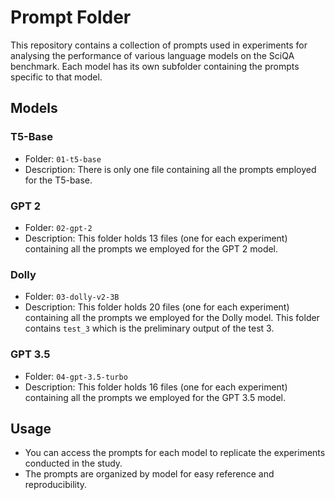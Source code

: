 # Prompt Folder

This repository contains a collection of prompts used in experiments for analysing the performance of various language models on the SciQA benchmark. Each model has its own subfolder containing the prompts specific to that model.

## Models

### T5-Base
- Folder: `01-t5-base`
- Description: There is only one file containing all the prompts employed for the T5-base.

### GPT 2
- Folder: `02-gpt-2`
- Description: This folder holds 13 files (one for each experiment) containing all the prompts we employed for the GPT 2 model.

### Dolly
- Folder: `03-dolly-v2-3B`
- Description: This folder holds 20 files (one for each experiment) containing all the prompts we employed for the Dolly model.
  This folder contains ```test_3``` which is the preliminary output of the test 3.

### GPT 3.5
- Folder: `04-gpt-3.5-turbo`
- Description: This folder holds 16 files (one for each experiment) containing all the prompts we employed for the GPT 3.5 model.

## Usage
- You can access the prompts for each model to replicate the experiments conducted in the study.
- The prompts are organized by model for easy reference and reproducibility.

